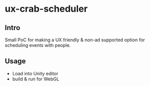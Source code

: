 # ux-crab-scheduler #

## Intro ##

Small PoC for making a UX friendly & non-ad supported option for scheduling events with people.

## Usage ##

- Load into Unity editor
- build & run for WebGL